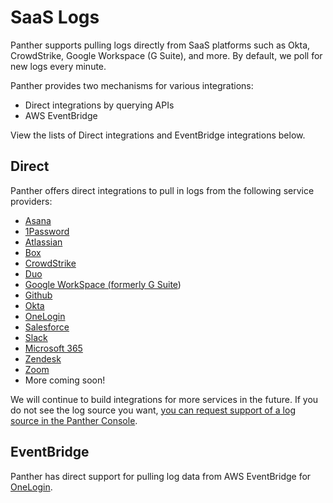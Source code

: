# SaaS Logs

Panther supports pulling logs directly from SaaS platforms such as Okta, CrowdStrike, Google Workspace (G Suite), and more. By default, we poll for new logs every minute. &#x20;

Panther provides two mechanisms for various integrations:&#x20;

* Direct integrations by querying APIs &#x20;
* AWS EventBridge&#x20;

View the lists of Direct integrations and EventBridge integrations below.

## Direct

Panther offers direct integrations to pull in logs from the following service providers:&#x20;

* [Asana](asana.md)
* [1Password](1password.md)
* [Atlassian](atlassian.md)
* [Box](box.md)
* [CrowdStrike](crowdstrike.md)
* [Duo](duo.md)
* [Google WorkSpace (formerly G Suite](gsuite.md))
* [Github](github.md)
* [Okta](okta.md)
* [OneLogin](onelogin.md)
* [Salesforce](salesforce.md)
* [Slack](slack.md)
* [Microsoft 365](microsoft.md)
* [Zendesk](zendesk.md)
* [Zoom](zoom.md)
* More coming soon!

We will continue to build integrations for more services in the future. If you do not see the log source you want, [you can request support of a log source in the Panther Console](https://docs.panther.com/data-onboarding#request).

## EventBridge

Panther has direct support for pulling log data from AWS EventBridge for [OneLogin](onelogin.md).

